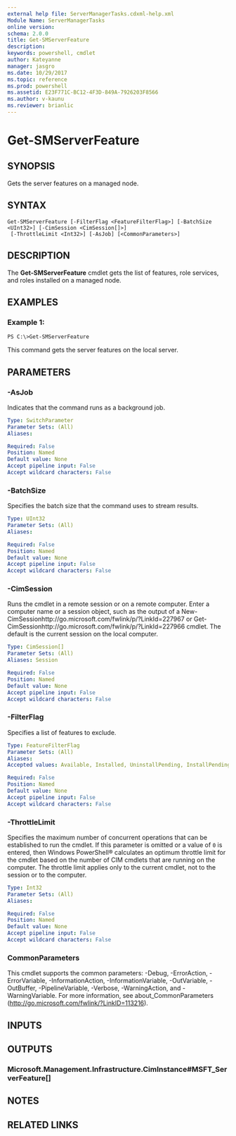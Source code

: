 ```yaml
---
external help file: ServerManagerTasks.cdxml-help.xml
Module Name: ServerManagerTasks
online version: 
schema: 2.0.0
title: Get-SMServerFeature
description: 
keywords: powershell, cmdlet
author: Kateyanne
manager: jasgro
ms.date: 10/29/2017
ms.topic: reference
ms.prod: powershell
ms.assetid: E23F771C-BC12-4F3D-849A-7926203F8566
ms.author: v-kaunu
ms.reviewer: brianlic
---
```


# Get-SMServerFeature

## SYNOPSIS
Gets the server features on a managed node.

## SYNTAX

```
Get-SMServerFeature [-FilterFlag <FeatureFilterFlag>] [-BatchSize <UInt32>] [-CimSession <CimSession[]>]
 [-ThrottleLimit <Int32>] [-AsJob] [<CommonParameters>]
```

## DESCRIPTION
The **Get-SMServerFeature** cmdlet gets the list of features, role services, and roles installed on a managed node.

## EXAMPLES

### Example 1:
```
PS C:\>Get-SMServerFeature
```

This command gets the server features on the local server.

## PARAMETERS

### -AsJob
Indicates that the command runs as a background job.

```yaml
Type: SwitchParameter
Parameter Sets: (All)
Aliases: 

Required: False
Position: Named
Default value: None
Accept pipeline input: False
Accept wildcard characters: False
```

### -BatchSize
Specifies the batch size that the command uses to stream results.

```yaml
Type: UInt32
Parameter Sets: (All)
Aliases: 

Required: False
Position: Named
Default value: None
Accept pipeline input: False
Accept wildcard characters: False
```

### -CimSession
Runs the cmdlet in a remote session or on a remote computer.
Enter a computer name or a session object, such as the output of a New-CimSessionhttp://go.microsoft.com/fwlink/p/?LinkId=227967 or Get-CimSessionhttp://go.microsoft.com/fwlink/p/?LinkId=227966 cmdlet.
The default is the current session on the local computer.

```yaml
Type: CimSession[]
Parameter Sets: (All)
Aliases: Session

Required: False
Position: Named
Default value: None
Accept pipeline input: False
Accept wildcard characters: False
```

### -FilterFlag
Specifies a list of features to exclude.

```yaml
Type: FeatureFilterFlag
Parameter Sets: (All)
Aliases: 
Accepted values: Available, Installed, UninstallPending, InstallPending, NotPresent, Removed, Unknown

Required: False
Position: Named
Default value: None
Accept pipeline input: False
Accept wildcard characters: False
```

### -ThrottleLimit
Specifies the maximum number of concurrent operations that can be established to run the cmdlet.
If this parameter is omitted or a value of `0` is entered, then Windows PowerShell® calculates an optimum throttle limit for the cmdlet based on the number of CIM cmdlets that are running on the computer.
The throttle limit applies only to the current cmdlet, not to the session or to the computer.

```yaml
Type: Int32
Parameter Sets: (All)
Aliases: 

Required: False
Position: Named
Default value: None
Accept pipeline input: False
Accept wildcard characters: False
```

### CommonParameters
This cmdlet supports the common parameters: -Debug, -ErrorAction, -ErrorVariable, -InformationAction, -InformationVariable, -OutVariable, -OutBuffer, -PipelineVariable, -Verbose, -WarningAction, and -WarningVariable. For more information, see about_CommonParameters (http://go.microsoft.com/fwlink/?LinkID=113216).

## INPUTS

## OUTPUTS

### Microsoft.Management.Infrastructure.CimInstance#MSFT_ServerFeature[]

## NOTES

## RELATED LINKS

